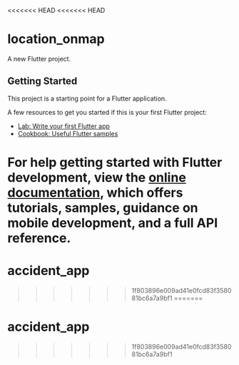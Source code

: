<<<<<<< HEAD
<<<<<<< HEAD
# location_onmap

A new Flutter project.

## Getting Started

This project is a starting point for a Flutter application.

A few resources to get you started if this is your first Flutter project:

- [Lab: Write your first Flutter app](https://docs.flutter.dev/get-started/codelab)
- [Cookbook: Useful Flutter samples](https://docs.flutter.dev/cookbook)

For help getting started with Flutter development, view the
[online documentation](https://docs.flutter.dev/), which offers tutorials,
samples, guidance on mobile development, and a full API reference.
=======
# accident_app
>>>>>>> 1f803896e009ad41e0fcd83f358081bc6a7a9bf1
=======
# accident_app
>>>>>>> 1f803896e009ad41e0fcd83f358081bc6a7a9bf1
